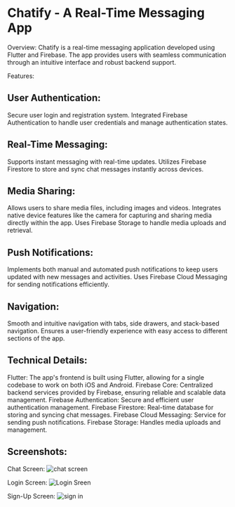 # Chatify - A Real-Time Messaging App

Overview:
Chatify is a real-time messaging application developed using Flutter and Firebase. The app provides users with seamless communication through an intuitive interface and robust backend support.

Features:

## User Authentication:
Secure user login and registration system.
Integrated Firebase Authentication to handle user credentials and manage authentication states.

## Real-Time Messaging:
Supports instant messaging with real-time updates.
Utilizes Firebase Firestore to store and sync chat messages instantly across devices.

## Media Sharing:
Allows users to share media files, including images and videos.
Integrates native device features like the camera for capturing and sharing media directly within the app.
Uses Firebase Storage to handle media uploads and retrieval.

## Push Notifications:
Implements both manual and automated push notifications to keep users updated with new messages and activities.
Uses Firebase Cloud Messaging for sending notifications efficiently.

## Navigation:
Smooth and intuitive navigation with tabs, side drawers, and stack-based navigation.
Ensures a user-friendly experience with easy access to different sections of the app.

## Technical Details:
Flutter: The app's frontend is built using Flutter, allowing for a single codebase to work on both iOS and Android.
Firebase Core: Centralized backend services provided by Firebase, ensuring reliable and scalable data management.
Firebase Authentication: Secure and efficient user authentication management.
Firebase Firestore: Real-time database for storing and syncing chat messages.
Firebase Cloud Messaging: Service for sending push notifications.
Firebase Storage: Handles media uploads and management.

## Screenshots:
Chat Screen:
![chat screen](https://github.com/AaradhyaNegi/Chatify/assets/93624613/bf8af17c-8e92-4138-ae6c-a55ec01fac26)


Login Screen:
![Login Sreen](https://github.com/AaradhyaNegi/Chatify/assets/93624613/645b80c0-9a75-4b52-b15c-f792b8c084f9)


Sign-Up Screen:
![sign in](https://github.com/AaradhyaNegi/Chatify/assets/93624613/53decc2b-e82f-458d-a307-5cf16f9d1fcc)

